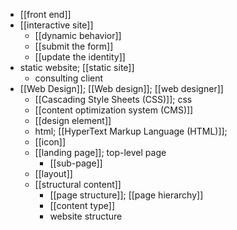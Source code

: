 - [[front end]]
- [[interactive site]]
    - [[dynamic behavior]]
    - [[submit the form]]
    - [[update the identity]]
- static website; [[static site]]
    - consulting client
- [[Web Design]]; [[Web design]]; [[web designer]]
    - [[Cascading Style Sheets (CSS)]]; css
    - [[content optimization system (CMS)]]
    - [[design element]]
    - html; [[HyperText Markup Language (HTML)]];
    - [[icon]]
    - [[landing page]]; top-level page
        - [[sub-page]]
    - [[layout]]
    - [[structural content]]
        - [[page structure]]; [[page hierarchy]]
        - [[content type]]
        - website structure
